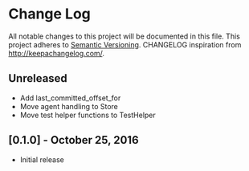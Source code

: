 # Change Log
All notable changes to this project will be documented in this file.
This project adheres to [Semantic Versioning](http://semver.org/).
CHANGELOG inspiration from http://keepachangelog.com/.

## Unreleased
* Add last_committed_offset_for
* Move agent handling to Store
* Move test helper functions to TestHelper

## [0.1.0] - October 25, 2016
* Initial release

